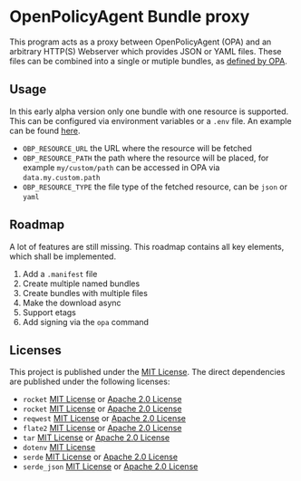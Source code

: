 # OpenPolicyAgent Bundle proxy

This program acts as a proxy between OpenPolicyAgent (OPA) and an arbitrary HTTP(S) Webserver which provides JSON or YAML files.
These files can be combined into a single or mutiple bundles, as [defined by OPA](https://www.openpolicyagent.org/docs/latest/management/#bundles).

## Usage
In this early alpha version only one bundle with one resource is supported. This can be configured via environment variables or a `.env` file. An example can be found [here](.env).
* `OBP_RESOURCE_URL` the URL where the resource will be fetched
* `OBP_RESOURCE_PATH` the path where the resource will be placed, for example `my/custom/path` can be accessed in OPA via `data.my.custom.path`
* `OBP_RESOURCE_TYPE` the file type of the fetched resource, can be `json` or `yaml`

## Roadmap
A lot of features are still missing. This roadmap contains all key elements, which shall be implemented.
1. Add a `.manifest` file
2. Create multiple named bundles
3. Create bundles with multiple files
4. Make the download async
5. Support etags
6. Add signing via the `opa` command

## Licenses
This project is published under the [MIT License](LICENSE.md).
The direct dependencies are published under the following licenses:

* `rocket` [MIT License](https://github.com/SergioBenitez/Rocket/blob/master/LICENSE-MIT) or [Apache 2.0 License](https://github.com/SergioBenitez/Rocket/blob/master/LICENSE-APACHE)
* `rocket` [MIT License](https://github.com/sd2k/rocket_prometheus/blob/master/LICENSE-MIT) or [Apache 2.0 License](https://github.com/sd2k/rocket_prometheus/blob/master/LICENSE-APACHE)
* `reqwest` [MIT License](https://github.com/seanmonstar/reqwest/blob/master/LICENSE-MIT) or [Apache 2.0 License](https://github.com/seanmonstar/reqwest/blob/master/LICENSE-APACHE)
* `flate2` [MIT License](https://github.com/rust-lang/flate2-rs/blob/master/LICENSE-MIT) or [Apache 2.0 License](https://github.com/rust-lang/flate2-rs/blob/master/LICENSE-APACHE)
* `tar` [MIT License](https://github.com/alexcrichton/tar-rs/blob/master/LICENSE-MIT) or [Apache 2.0 License](https://github.com/alexcrichton/tar-rs/blob/master/LICENSE-APACHE)
* `dotenv` [MIT License](https://github.com/dotenv-rs/dotenv/blob/master/LICENSE.md)
* `serde` [MIT License](https://github.com/serde-rs/serde/blob/master/LICENSE-MIT) or [Apache 2.0 License](https://github.com/serde-rs/serde/blob/master/LICENSE-APACHE)
* `serde_json` [MIT License](https://github.com/serde-rs/json/blob/master/LICENSE-MIT) or [Apache 2.0 License](https://github.com/serde-rs/json/blob/master/LICENSE-APACHE)
